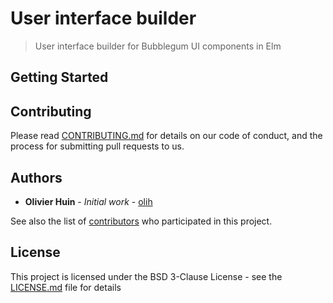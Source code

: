 # User interface builder

> User interface builder for Bubblegum UI components in Elm


## Getting Started


## Contributing

Please read [CONTRIBUTING.md](CONTRIBUTING.md) for details on our code of conduct, and the process for submitting pull requests to us.


## Authors

* **Olivier Huin** - *Initial work* - [olih](https://github.com/olih)

See also the list of [contributors](https://github.com/flarebyte/bubblegum-ui-builder/contributors) who participated in this project.

## License

This project is licensed under the BSD 3-Clause License - see the [LICENSE.md](LICENSE) file for details